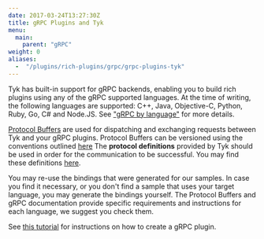 ```yaml
---
date: 2017-03-24T13:27:30Z
title: gRPC Plugins and Tyk
menu:
  main:
    parent: "gRPC"
weight: 0 
aliases: 
  -  "/plugins/rich-plugins/grpc/grpc-plugins-tyk"
---
```


Tyk has built-in support for gRPC backends, enabling you to build rich plugins using any of the gRPC supported languages. At the time of writing, the following languages are supported: C++, Java, Objective-C, Python, Ruby, Go, C# and Node.JS. See ["gRPC by language"](http://www.grpc.io/docs/) for more details.

[Protocol Buffers](https://developers.google.com/protocol-buffers/) are used for dispatching and exchanging requests between Tyk and your gRPC plugins. Protocol Buffers can be versioned using the conventions outlined [here](http://h22208.www2.hpe.com/eginfolib/networking/docs/sdn/sdnc2_7/5200-0910prog/content/s_sdnc-app-ha-versioning-GPB.html) The **protocol definitions** provided by Tyk should be used in order for the communication to be successful. You may find these definitions [here](https://github.com/TykTechnologies/tyk-protobuf).

You may re-use the bindings that were generated for our samples. In case you find it necessary, or you don't find a sample that uses your target language, you may generate the bindings yourself. The Protocol Buffers and gRPC documentation provide specific requirements and instructions for each language, we suggest you check them.

See [this tutorial](/docs/plugins/rich-plugins/grpc/tutorial-add-grpc-plugin-api/) for instructions on how to create a gRPC plugin.
